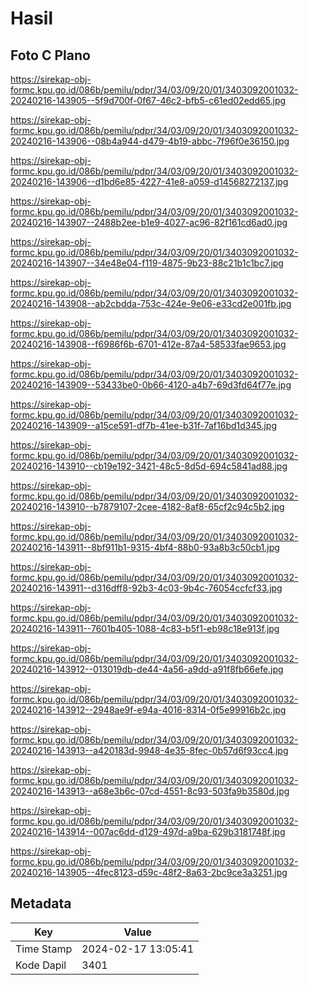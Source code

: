# Hasil

## Foto C Plano

https://sirekap-obj-formc.kpu.go.id/086b/pemilu/pdpr/34/03/09/20/01/3403092001032-20240216-143905--5f9d700f-0f67-46c2-bfb5-c61ed02edd65.jpg

https://sirekap-obj-formc.kpu.go.id/086b/pemilu/pdpr/34/03/09/20/01/3403092001032-20240216-143906--08b4a944-d479-4b19-abbc-7f96f0e36150.jpg

https://sirekap-obj-formc.kpu.go.id/086b/pemilu/pdpr/34/03/09/20/01/3403092001032-20240216-143906--d1bd6e85-4227-41e8-a059-d14568272137.jpg

https://sirekap-obj-formc.kpu.go.id/086b/pemilu/pdpr/34/03/09/20/01/3403092001032-20240216-143907--2488b2ee-b1e9-4027-ac96-82f161cd6ad0.jpg

https://sirekap-obj-formc.kpu.go.id/086b/pemilu/pdpr/34/03/09/20/01/3403092001032-20240216-143907--34e48e04-f119-4875-9b23-88c21b1c1bc7.jpg

https://sirekap-obj-formc.kpu.go.id/086b/pemilu/pdpr/34/03/09/20/01/3403092001032-20240216-143908--ab2cbdda-753c-424e-9e06-e33cd2e001fb.jpg

https://sirekap-obj-formc.kpu.go.id/086b/pemilu/pdpr/34/03/09/20/01/3403092001032-20240216-143908--f6986f6b-6701-412e-87a4-58533fae9653.jpg

https://sirekap-obj-formc.kpu.go.id/086b/pemilu/pdpr/34/03/09/20/01/3403092001032-20240216-143909--53433be0-0b66-4120-a4b7-69d3fd64f77e.jpg

https://sirekap-obj-formc.kpu.go.id/086b/pemilu/pdpr/34/03/09/20/01/3403092001032-20240216-143909--a15ce591-df7b-41ee-b31f-7af16bd1d345.jpg

https://sirekap-obj-formc.kpu.go.id/086b/pemilu/pdpr/34/03/09/20/01/3403092001032-20240216-143910--cb19e192-3421-48c5-8d5d-694c5841ad88.jpg

https://sirekap-obj-formc.kpu.go.id/086b/pemilu/pdpr/34/03/09/20/01/3403092001032-20240216-143910--b7879107-2cee-4182-8af8-65cf2c94c5b2.jpg

https://sirekap-obj-formc.kpu.go.id/086b/pemilu/pdpr/34/03/09/20/01/3403092001032-20240216-143911--8bf911b1-9315-4bf4-88b0-93a8b3c50cb1.jpg

https://sirekap-obj-formc.kpu.go.id/086b/pemilu/pdpr/34/03/09/20/01/3403092001032-20240216-143911--d316dff8-92b3-4c03-9b4c-76054ccfcf33.jpg

https://sirekap-obj-formc.kpu.go.id/086b/pemilu/pdpr/34/03/09/20/01/3403092001032-20240216-143911--7601b405-1088-4c83-b5f1-eb98c18e913f.jpg

https://sirekap-obj-formc.kpu.go.id/086b/pemilu/pdpr/34/03/09/20/01/3403092001032-20240216-143912--013019db-de44-4a56-a9dd-a91f8fb66efe.jpg

https://sirekap-obj-formc.kpu.go.id/086b/pemilu/pdpr/34/03/09/20/01/3403092001032-20240216-143912--2948ae9f-e94a-4016-8314-0f5e99916b2c.jpg

https://sirekap-obj-formc.kpu.go.id/086b/pemilu/pdpr/34/03/09/20/01/3403092001032-20240216-143913--a420183d-9948-4e35-8fec-0b57d6f93cc4.jpg

https://sirekap-obj-formc.kpu.go.id/086b/pemilu/pdpr/34/03/09/20/01/3403092001032-20240216-143913--a68e3b6c-07cd-4551-8c93-503fa9b3580d.jpg

https://sirekap-obj-formc.kpu.go.id/086b/pemilu/pdpr/34/03/09/20/01/3403092001032-20240216-143914--007ac6dd-d129-497d-a9ba-629b3181748f.jpg

https://sirekap-obj-formc.kpu.go.id/086b/pemilu/pdpr/34/03/09/20/01/3403092001032-20240216-143905--4fec8123-d59c-48f2-8a63-2bc9ce3a3251.jpg


## Metadata

| Key        | Value               |
| ---------- | ------------------- |
| Time Stamp | 2024-02-17 13:05:41 |
| Kode Dapil | 3401                |



